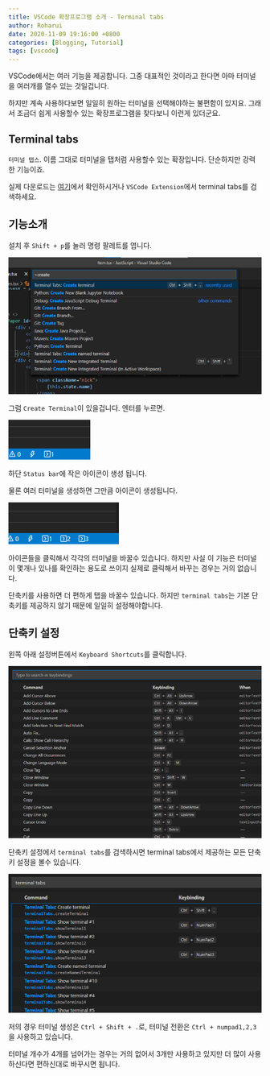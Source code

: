 ```yaml
---
title: VSCode 확장프로그램 소개 - Terminal tabs
author: Roharui
date: 2020-11-09 19:16:00 +0800
categories: [Blogging, Tutorial]
tags: [vscode]
---
```


VSCode에서는 여러 기능을 제공합니다. 그중 대표적인 것이라고 한다면 아마 터미널을 여러개를 열수 있는 것일겁니다.

하지만 계속 사용하다보면 일일히 원하는 터미널을 선택해야하는 불편함이 있지요. 그래서 조금더 쉽게 사용할수 있는 확장프로그램을 찾다보니 이런게 있더군요.

## Terminal tabs

`터미널 탭스`. 이름 그대로 터미널을 탭처럼 사용할수 있는 확장입니다. 단순하지만 강력한 기능이죠.

실제 다운로드는 [여기](https://marketplace.visualstudio.com/items?itemName=Tyriar.terminal-tabs)에서 확인하시거나 `VSCode Extension`에서 terminal tabs를 검색하세요.

## 기능소개

설치 후 `Shift + p`를 눌러 명령 팔레트를 엽니다.

![터미널생성](/assets/img/vscode/create_terminal.png)

그럼 `Create Terminal`이 있을겁니다. 엔터를 누르면. 

![터미널탭](/assets/img/vscode/tabs.png)

하단 `Status bar`에 작은 아이콘이 생성 됩니다.

물론 여러 터미널을 생성하면 그만큼 아이콘이 생성됩니다.

![여러개의 터미널탭](/assets/img/vscode/four_tabs.png)

 아이콘들을 클릭해서 각각의 터미널을 바꿀수 있습니다. 하지만 사실 이 기능은 터미널이 몇개나 있나를 확인하는 용도로 쓰이지 실제로 클릭해서 바꾸는 경우는 거의 없습니다.

 단축키를 사용하면 더 편하게 탭을 바꿀수 있습니다. 하지만 `terminal tabs`는 기본 단축키를 제공하지 않기 때문에 일일히 설정해야합니다.

 ## 단축키 설정

 왼쪽 아래 설정버튼에서 `Keyboard Shortcuts`를 클릭합니다. 

![단축키설정](/assets/img/vscode/keyboard_shortcut.png)

단축키 설정에서 `terminal tabs`를 검색하시면 terminal tabs에서 제공하는 모든 단축키 설정을 볼수 있습니다.

![내단축키](/assets/img/vscode/mySetting.png)

저의 경우 터미널 생성은 `Ctrl + Shift + .`로, 터미널 전환은 `Ctrl + numpad1,2,3`을 사용하고 있습니다.

터미널 개수가 4개를 넘어가는 경우는 거의 없어서 3개만 사용하고 있지만 더 많이 사용하신다면 편하신대로 바꾸시면 됩니다.